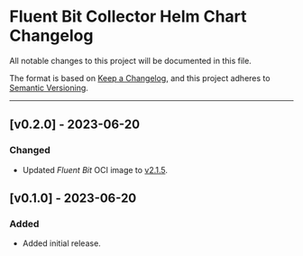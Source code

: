 # Fluent Bit Collector Helm Chart Changelog

All notable changes to this project will be documented in this file.

The format is based on [Keep a Changelog](https://keepachangelog.com/en/1.0.0/),
and this project adheres to [Semantic Versioning](https://semver.org/spec/v2.0.0.html).

---

<!--
## [UNRELEASED]

### Added - For new features.
### Changed - For changes in existing functionality.
### Deprecated - For soon-to-be removed features.
### Removed - For now removed features.
### Fixed - For any bug fixes.
### Security - In case of vulnerabilities.
-->

## [v0.2.0] - 2023-06-20

### Changed

- Updated _Fluent Bit_ OCI image to [v2.1.5](https://github.com/fluent/fluent-bit/releases/tag/v2.1.5).

## [v0.1.0] - 2023-06-20

### Added

- Added initial release.
